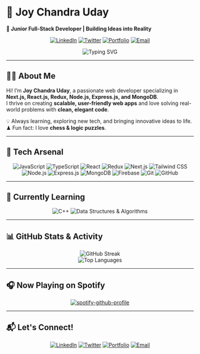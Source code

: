 # 🌌 Joy Chandra Uday
**🚀 Junior Full-Stack Developer | Building Ideas into Reality**  

<div align="center">

[![LinkedIn](https://img.shields.io/badge/-LinkedIn-0077B5?style=flat&logo=linkedin&logoColor=white)](https://www.linkedin.com/in/joychandrauday)
[![Twitter](https://img.shields.io/badge/-Twitter-1DA1F2?style=flat&logo=twitter&logoColor=white)](https://twitter.com/joychandrauday)
[![Portfolio](https://img.shields.io/badge/-Portfolio-4ade80?style=flat&logo=web&logoColor=white)](https://joychandrauday-nexus.vercel.app/)
[![Email](https://img.shields.io/badge/-Email-D14836?style=flat&logo=gmail&logoColor=white)](mailto:joychandraud@gmail.com)

<img src="https://readme-typing-svg.herokuapp.com?font=Fira+Code&size=22&pause=1000&color=58A6FF&width=550&lines=Transforming+Ideas+into+Reality+through+Code;Crafting+Modern+Full-Stack+Web+Apps;Passionate+About+Clean+UI+%26+UX" alt="Typing SVG" />

</div>

---

## 🧑‍💻 About Me
Hi! I’m **Joy Chandra Uday**, a passionate web developer specializing in **Next.js, React.js, Redux, Node.js, Express.js, and MongoDB**.  
I thrive on creating **scalable, user-friendly web apps** and love solving real-world problems with **clean, elegant code**.

💡 Always learning, exploring new tech, and bringing innovative ideas to life.  
♟ Fun fact: I love **chess & logic puzzles**.

---

## 🚀 Tech Arsenal
<div align="center">

![JavaScript](https://img.shields.io/badge/-JavaScript-F7DF1E?style=for-the-badge&logo=javascript&logoColor=black)
![TypeScript](https://img.shields.io/badge/-TypeScript-3178C6?style=for-the-badge&logo=typescript&logoColor=white)
![React](https://img.shields.io/badge/-React-20232A?style=for-the-badge&logo=react&logoColor=61DAFB)
![Redux](https://img.shields.io/badge/-Redux-764ABC?style=for-the-badge&logo=redux&logoColor=white)
![Next.js](https://img.shields.io/badge/-Next.js-000000?style=for-the-badge&logo=next.js&logoColor=white)
![Tailwind CSS](https://img.shields.io/badge/-Tailwind_CSS-38B2AC?style=for-the-badge&logo=tailwind-css&logoColor=white)
![Node.js](https://img.shields.io/badge/-Node.js-339933?style=for-the-badge&logo=node.js&logoColor=white)
![Express.js](https://img.shields.io/badge/-Express.js-000000?style=for-the-badge&logo=express&logoColor=white)
![MongoDB](https://img.shields.io/badge/-MongoDB-47A248?style=for-the-badge&logo=mongodb&logoColor=white)
![Firebase](https://img.shields.io/badge/-Firebase-FFCA28?style=for-the-badge&logo=firebase&logoColor=black)
![Git](https://img.shields.io/badge/-Git-F05032?style=for-the-badge&logo=git&logoColor=white)
![GitHub](https://img.shields.io/badge/-GitHub-181717?style=for-the-badge&logo=github&logoColor=white)

</div>

---

## 🌱 Currently Learning
<div align="center">

![C++](https://img.shields.io/badge/-C++-00599C?style=for-the-badge&logo=c%2B%2B&logoColor=white)
![Data Structures & Algorithms](https://img.shields.io/badge/-DSA-FF5733?style=for-the-badge&logo=codeforces&logoColor=white)

</div>

---

## 📊 GitHub Stats & Activity
<div align="center">

![GitHub Streak](https://github-readme-streak-stats.herokuapp.com/?user=joychandrauday&theme=radical&hide_border=true)  
![Top Languages](https://github-readme-stats.vercel.app/api/top-langs/?username=joychandrauday&layout=compact&theme=radical&hide_border=true)

</div>

---

## 🎧 Now Playing on Spotify
<div align="center">

[![spotify-github-profile](https://spotify-github-profile.vercel.app/api/view?uid=31q4l632w2x6hthlv5p2zjkmki7e&cover_image=true&theme=default&show_offline=false&background_color=121212&bar_color_cover=true)](https://spotify-github-profile.vercel.app/api/view?uid=31q4l632w2x6hthlv5p2zjkmki7e&redirect=true)

</div>

---

## 📬 Let's Connect!
<div align="center">

[![LinkedIn](https://img.shields.io/badge/-LinkedIn-0077B5?style=for-the-badge&logo=linkedin&logoColor=white)](https://www.linkedin.com/in/joychandrauday)
[![Twitter](https://img.shields.io/badge/-Twitter-1DA1F2?style=for-the-badge&logo=twitter&logoColor=white)](https://twitter.com/joychandrauday)
[![Portfolio](https://img.shields.io/badge/-Portfolio-4ade80?style=for-the-badge&logo=web&logoColor=white)](https://joychandrauday-nexus.vercel.app/)
[![Email](https://img.shields.io/badge/-Email-D14836?style=for-the-badge&logo=gmail&logoColor=white)](mailto:joychandraud@gmail.com)

</div>
